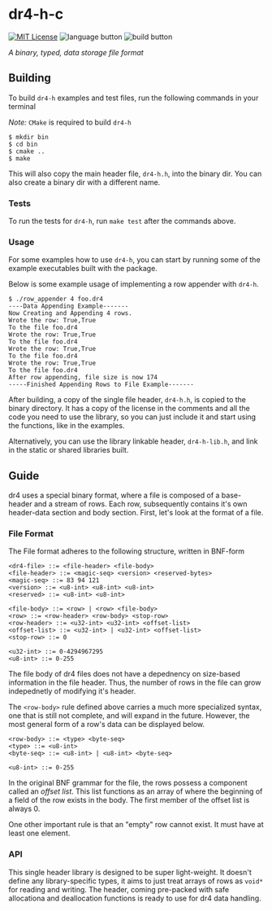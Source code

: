 # dr4-h-c

[![MIT License](http://img.shields.io/badge/license-MIT-blue.svg?style=flat)](https://github.com/jweinst1/dr4-h/blob/master/LICENSE.md)
![language button](https://img.shields.io/badge/Language-C-orange.svg)
![build button](https://img.shields.io/badge/Build-passing-green.svg)

*A binary, typed, data storage file format*

## Building

To build `dr4-h` examples and test files, run the following commands in your terminal

*Note:* `CMake` is required to build `dr4-h`

```
$ mkdir bin
$ cd bin
$ cmake ..
$ make
```

This will also copy the main header file, `dr4-h.h`, into the binary dir. You can also create a binary dir with a different name.

### Tests

To run the tests for `dr4-h`, run `make test` after the commands above.

### Usage

For some examples how to use `dr4-h`, you can start by running some of the example executables built with the package.

Below is some example usage of implementing a row appender with `dr4-h`.

```
$ ./row_appender 4 foo.dr4
----Data Appending Example-------
Now Creating and Appending 4 rows.
Wrote the row: True,True
To the file foo.dr4
Wrote the row: True,True
To the file foo.dr4
Wrote the row: True,True
To the file foo.dr4
Wrote the row: True,True
To the file foo.dr4
After row appending, file size is now 174
-----Finished Appending Rows to File Example-------
```

After building, a copy of the single file header, `dr4-h.h`, is copied to the binary directory. It has a copy of the license in the comments and all the code you need to use the library, so you can just include it and start using the functions, like in the examples.

Alternatively, you can use the library linkable header, `dr4-h-lib.h`, and link in the static or shared libraries built.

## Guide

dr4 uses a special binary format, where a file is composed of a base-header and a stream of rows. Each row, subsequently contains it's own header-data section and body section. First, let's look at the format of a file.

### File Format

The File format adheres to the following structure, written in BNF-form

```
<dr4-file> ::= <file-header> <file-body>
<file-header> ::= <magic-seq> <version> <reserved-bytes>
<magic-seq> ::= 83 94 121
<version> ::= <u8-int> <u8-int> <u8-int>
<reserved> ::= <u8-int> <u8-int>

<file-body> ::= <row> | <row> <file-body>
<row> ::= <row-header> <row-body> <stop-row>
<row-header> ::= <u32-int> <u32-int> <offset-list>
<offset-list> ::= <u32-int> | <u32-int> <offset-list>
<stop-row> ::= 0

<u32-int> ::= 0-4294967295
<u8-int> ::= 0-255
```

The file body of dr4 files does not have a depednency on size-based information in the file header. Thus, the number of rows in the file can grow indepednetly of modifying it's header.

The `<row-body>` rule defined above carries a much more specialized syntax, one that is still not complete, and will expand in the future. However, the most general form of a row's data can be displayed below.

```
<row-body> ::= <type> <byte-seq>
<type> ::= <u8-int>
<byte-seq> ::= <u8-int> | <u8-int> <byte-seq>

<u8-int> ::= 0-255
```

In the original BNF grammar for the file, the rows possess a component called an *offset list*. This list functions as an array of where the beginning of a field of the row exists in the body. The first member of the offset list is always 0. 

One other important rule is that an "empty" row cannot exist. It must have at least one element.

### API

This single header library is designed to be super light-weight. It doesn't define any library-specific types, it aims to just treat arrays of rows as `void*` for reading and writing. The header, coming pre-packed with safe allocationa and deallocation functions is ready to use for dr4 data handling. 
